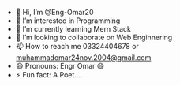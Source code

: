 - 👋 Hi, I’m @Eng-Omar20
- 👀 I’m interested in Programming 
- 🌱 I’m currently learning Mern Stack 
- 💞️ I’m looking to collaborate on Web Enginnering
- 📫 How to reach me 03324404678 or muhammadomar24nov.2004@gmail.com
- 😄 Pronouns: Engr Omar 😄
- ⚡ Fun fact: A Poet....

<!---
Eng-Omar20/Eng-Omar20 is a ✨ special ✨ repository because its `README.md` (this file) appears on your GitHub profile.
You can click the Preview link to take a look at your changes.
--->
